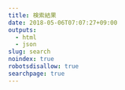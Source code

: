 ```yaml
---
title: 検索結果
date: 2018-05-06T07:07:27+09:00
outputs: 
  - html
  - json
slug: search
noindex: true
robotsdisallow: true
searchpage: true
---
```

